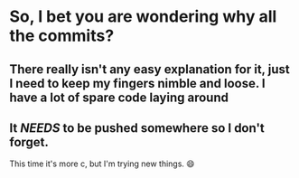 # So, I bet you are wondering why all the commits?

## There really isn't any easy explanation for it, just I need to keep my fingers nimble and loose. I have a lot of spare code laying around
## It *NEEDS* to be pushed somewhere so I don't forget. 

This time it's more c, but I'm trying new things. :smile:
